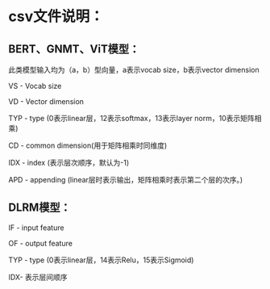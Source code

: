 # csv文件说明：

## BERT、GNMT、ViT模型：

此类模型输入均为（a，b）型向量，a表示vocab size，b表示vector dimension

VS - Vocab size

VD - Vector dimension

TYP - type
(0表示linear层，12表示softmax，13表示layer norm，10表示矩阵相乘)

CD - common dimension(用于矩阵相乘时同维度)

IDX - index (表示层次顺序，默认为-1)

APD - appending (linear层时表示输出，矩阵相乘时表示第二个层的次序。)

## DLRM模型：

IF - input feature

OF - output feature

TYP - type
(0表示linear层，14表示Relu，15表示Sigmoid)

IDX- 表示层间顺序

